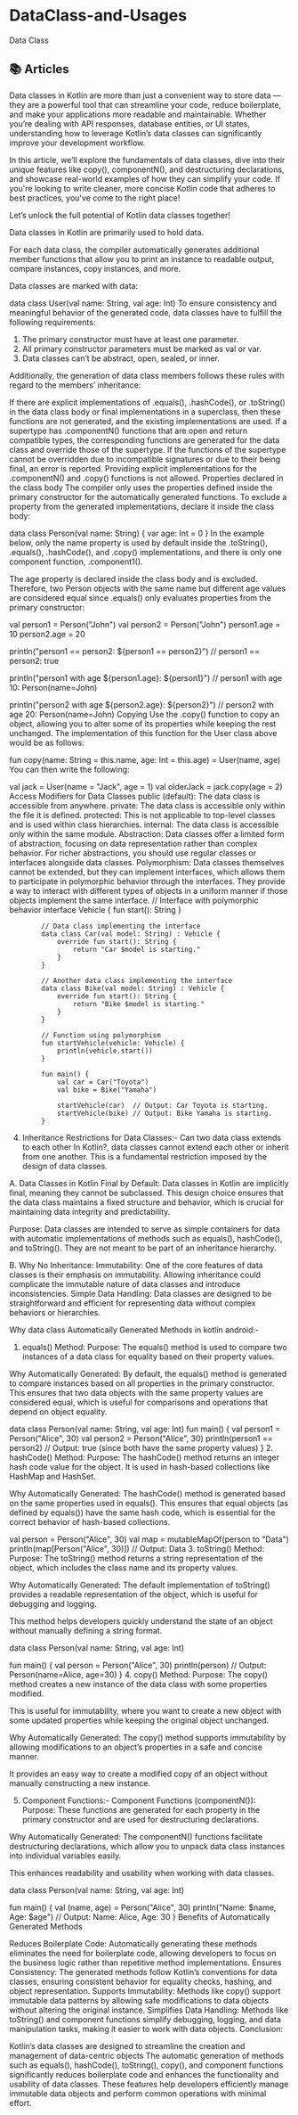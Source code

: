 # DataClass-and-Usages
Data Class
## 📚 Articles
Data classes in Kotlin are more than just a convenient way to store data — they are a powerful tool that can streamline your code, reduce boilerplate, and make your applications more readable and maintainable. Whether you’re dealing with API responses, database entities, or UI states, understanding how to leverage Kotlin’s data classes can significantly improve your development workflow.

In this article, we’ll explore the fundamentals of data classes, dive into their unique features like copy(), componentN(), and destructuring declarations, and showcase real-world examples of how they can simplify your code. If you're looking to write cleaner, more concise Kotlin code that adheres to best practices, you've come to the right place!

Let’s unlock the full potential of Kotlin data classes together!

Data classes in Kotlin are primarily used to hold data.

For each data class, the compiler automatically generates additional member functions that allow you to print an instance to readable output, compare instances, copy instances, and more.

Data classes are marked with data:

data class User(val name: String, val age: Int)
To ensure consistency and meaningful behavior of the generated code, data classes have to fulfill the following requirements:
1. The primary constructor must have at least one parameter.
2. All primary constructor parameters must be marked as val or var.
3. Data classes can’t be abstract, open, sealed, or inner.

Additionally, the generation of data class members follows these rules with regard to the members’ inheritance:

If there are explicit implementations of .equals(), .hashCode(), or .toString() in the data class body or final implementations in a superclass, then these functions are not generated, and the existing implementations are used.
If a supertype has .componentN() functions that are open and return compatible types, the corresponding functions are generated for the data class and override those of the supertype. If the functions of the supertype cannot be overridden due to incompatible signatures or due to their being final, an error is reported.
Providing explicit implementations for the .componentN() and .copy() functions is not allowed.
Properties declared in the class body
The compiler only uses the properties defined inside the primary constructor for the automatically generated functions. To exclude a property from the generated implementations, declare it inside the class body:

data class Person(val name: String) {
  var age: Int = 0
}
In the example below, only the name property is used by default inside the .toString(), .equals(), .hashCode(), and .copy() implementations, and there is only one component function, .component1().

The age property is declared inside the class body and is excluded. Therefore, two Person objects with the same name but different age values are considered equal since .equals() only evaluates properties from the primary constructor:

val person1 = Person("John")
val person2 = Person("John")
person1.age = 10
person2.age = 20

println("person1 == person2: ${person1 == person2}")
// person1 == person2: true

println("person1 with age ${person1.age}: ${person1}")
// person1 with age 10: Person(name=John)

println("person2 with age ${person2.age}: ${person2}")
// person2 with age 20: Person(name=John)
Copying
Use the .copy() function to copy an object, allowing you to alter some of its properties while keeping the rest unchanged. The implementation of this function for the User class above would be as follows:

fun copy(name: String = this.name, age: Int = this.age) = User(name, age)
You can then write the following:

val jack = User(name = "Jack", age = 1)
val olderJack = jack.copy(age = 2)
Access Modifiers for Data Classes
public (default): The data class is accessible from anywhere.
private: The data class is accessible only within the file it is defined.
protected: This is not applicable to top-level classes and is used within class hierarchies.
internal: The data class is accessible only within the same module.
Abstraction:
Data classes offer a limited form of abstraction, focusing on data representation rather than complex behavior. For richer abstractions, you should use regular classes or interfaces alongside data classes.
Polymorphism:
Data classes themselves cannot be extended, but they can implement interfaces, which allows them to participate in polymorphic behavior through the interfaces. They provide a way to interact with different types of objects in a uniform manner if those objects implement the same interface.
// Interface with polymorphic behavior
            interface Vehicle {
                fun start(): String
            }

            // Data class implementing the interface
            data class Car(val model: String) : Vehicle {
                override fun start(): String {
                    return "Car $model is starting."
                }
            }

            // Another data class implementing the interface
            data class Bike(val model: String) : Vehicle {
                override fun start(): String {
                    return "Bike $model is starting."
                }
            }

            // Function using polymorphism
            fun startVehicle(vehicle: Vehicle) {
                println(vehicle.start())
            }

            fun main() {
                val car = Car("Toyota")
                val bike = Bike("Yamaha")

                startVehicle(car)  // Output: Car Toyota is starting.
                startVehicle(bike) // Output: Bike Yamaha is starting.
            }
4. Inheritance Restrictions for Data Classes:-
Can two data class extends to each other In Kotlin?, data classes cannot extend each other or inherit from one another. This is a fundamental restriction imposed by the design of data classes.

A. Data Classes in Kotlin Final by Default:
Data classes in Kotlin are implicitly final, meaning they cannot be subclassed.
This design choice ensures that the data class maintains a fixed structure and behavior, which is crucial for maintaining data integrity and predictability.

Purpose:
Data classes are intended to serve as simple containers for data with automatic implementations of methods such as equals(), hashCode(), and toString().
They are not meant to be part of an inheritance hierarchy.

B. Why No Inheritance:
Immutability:
One of the core features of data classes is their emphasis on immutability.
Allowing inheritance could complicate the immutable nature of data classes and introduce inconsistencies.
Simple Data Handling:
Data classes are designed to be straightforward and efficient for representing data without complex behaviors or hierarchies.

Why data class Automatically Generated Methods in kotlin android:-
1. equals() Method:
Purpose:
The equals() method is used to compare two instances of a data class for equality based on their property values.

Why Automatically Generated:
By default, the equals() method is generated to compare instances based on all properties in the primary constructor.
This ensures that two data objects with the same property values are considered equal, which is useful for comparisons and operations that depend on object equality.

data class Person(val name: String, val age: Int)
fun main() {
  val person1 = Person("Alice", 30)
  val person2 = Person("Alice", 30)
  println(person1 == person2)  // Output: true (since both have the same property values)
}
2. hashCode() Method:
Purpose:
The hashCode() method returns an integer hash code value for the object. It is used in hash-based collections like HashMap and HashSet.

Why Automatically Generated:
The hashCode() method is generated based on the same properties used in equals().
This ensures that equal objects (as defined by equals()) have the same hash code, which is essential for the correct behavior of hash-based collections.

val person = Person("Alice", 30)
val map = mutableMapOf(person to "Data")
println(map[Person("Alice", 30)]) // Output: Data
3. toString() Method:
Purpose:
The toString() method returns a string representation of the object, which includes the class name and its property values.

Why Automatically Generated:
The default implementation of toString() provides a readable representation of the object, which is useful for debugging and logging.

This method helps developers quickly understand the state of an object without manually defining a string format.

data class Person(val name: String, val age: Int)

fun main() {
  val person = Person("Alice", 30)
  println(person) // Output: Person(name=Alice, age=30)
}
4. copy() Method:
Purpose:
The copy() method creates a new instance of the data class with some properties modified.

This is useful for immutability, where you want to create a new object with some updated properties while keeping the original object unchanged.

Why Automatically Generated:
The copy() method supports immutability by allowing modifications to an object’s properties in a safe and concise manner.

It provides an easy way to create a modified copy of an object without manually constructing a new instance.

5. Component Functions:- Component Functions (componentN()):
Purpose:
These functions are generated for each property in the primary constructor and are used for destructuring declarations.

Why Automatically Generated:
The componentN() functions facilitate destructuring declarations, which allow you to unpack data class instances into individual variables easily.

This enhances readability and usability when working with data classes.

data class Person(val name: String, val age: Int)

fun main() {
  val (name, age) = Person("Alice", 30)
  println("Name: $name, Age: $age") // Output: Name: Alice, Age: 30
}
Benefits of Automatically Generated Methods

Reduces Boilerplate Code:
Automatically generating these methods eliminates the need for boilerplate code, allowing developers to focus on the business logic rather than repetitive method implementations.
Ensures Consistency:
The generated methods follow Kotlin’s conventions for data classes, ensuring consistent behavior for equality checks, hashing, and object representation.
Supports Immutability:
Methods like copy() support immutable data patterns by allowing safe modifications to data objects without altering the original instance.
Simplifies Data Handling:
Methods like toString() and component functions simplify debugging, logging, and data manipulation tasks, making it easier to work with data objects.
Conclusion:

Kotlin’s data classes are designed to streamline the creation and management of data-centric objects
The automatic generation of methods such as equals(), hashCode(), toString(), copy(), and component functions significantly reduces boilerplate code and enhances the functionality and usability of data classes.
These features help developers efficiently manage immutable data objects and perform common operations with minimal effort.
